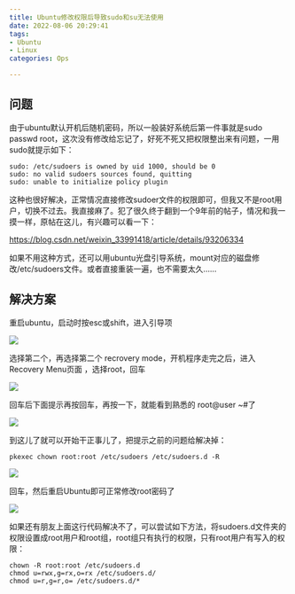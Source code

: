 ```yaml
---
title: Ubuntu修改权限后导致sudo和su无法使用
date: 2022-08-06 20:29:41
tags: 
- Ubuntu
- Linux
categories: Ops

---
```


<!-- more -->

## 问题

由于ubuntu默认开机后随机密码，所以一般装好系统后第一件事就是sudo passwd root，这次没有修改给忘记了，好死不死又把权限整出来有问题，一用sudo就提示如下：

```
sudo: /etc/sudoers is owned by uid 1000, should be 0
sudo: no valid sudoers sources found, quitting
sudo: unable to initialize policy plugin
```

这种也很好解决，正常情况直接修改sudoer文件的权限即可，但我又不是root用户，切换不过去。我直接麻了。犯了很久终于翻到一个9年前的帖子，情况和我一摸一样，原帖在这儿，有兴趣可以看一下：

https://blog.csdn.net/weixin_33991418/article/details/93206334

 

如果不用这种方式，还可以用ubuntu光盘引导系统，mount对应的磁盘修改/etc/sudoers文件。或者直接重装一遍，也不需要太久……

## 解决方案

重启ubuntu，启动时按esc或shift，进入引导项

![](https://raw.githubusercontent.com/YuanZhou314/PicRepo/main/imgs/20220806203018.png)

 

 

选择第二个，再选择第二个 recrovery mode，开机程序走完之后，进入Recovery Menu页面 ，选择root，回车

![](https://raw.githubusercontent.com/YuanZhou314/PicRepo/main/imgs/20220806203031.png)

 

 

回车后下面提示再按回车，再按一下，就能看到熟悉的 root@user ~#了

![](https://raw.githubusercontent.com/YuanZhou314/PicRepo/main/imgs/20220806203041.png)

 

 

到这儿了就可以开始干正事儿了，把提示之前的问题给解决掉：

```
pkexec chown root:root /etc/sudoers /etc/sudoers.d -R
```

![](https://raw.githubusercontent.com/YuanZhou314/PicRepo/main/imgs/20220806203125.png)

 

 

回车，然后重启Ubuntu即可正常修改root密码了

![](https://raw.githubusercontent.com/YuanZhou314/PicRepo/main/imgs/20220806203149.png)

 

 如果还有朋友上面这行代码解决不了，可以尝试如下方法，将sudoers.d文件夹的权限设置成root用户和root组，root组只有执行的权限，只有root用户有写入的权限：

```
chown -R root:root /etc/sudoers.d
chmod u=rwx,g=rx,o=rx /etc/sudoers.d/
chmod u=r,g=r,o= /etc/sudoers.d/*
```
